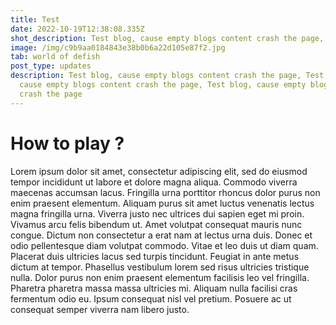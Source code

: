 ```yaml
---
title: Test
date: 2022-10-19T12:38:08.335Z
shot_description: Test blog, cause empty blogs content crash the page, SHORT DESCRIPTION
image: /img/c9b9aa0184843e38b0b6a22d105e87f2.jpg
tab: world of defish
post_type: updates
description: Test blog, cause empty blogs content crash the page, Test blog,
  cause empty blogs content crash the page, Test blog, cause empty blogs content
  crash the page
---
```

# How to play ?

Lorem ipsum dolor sit amet, consectetur adipiscing elit, sed do eiusmod tempor incididunt ut labore et dolore magna aliqua. Commodo viverra maecenas accumsan lacus. Fringilla urna porttitor rhoncus dolor purus non enim praesent elementum. Aliquam purus sit amet luctus venenatis lectus magna fringilla urna. Viverra justo nec ultrices dui sapien eget mi proin. Vivamus arcu felis bibendum ut. Amet volutpat consequat mauris nunc congue. Dictum non consectetur a erat nam at lectus urna duis. Donec et odio pellentesque diam volutpat commodo. Vitae et leo duis ut diam quam. Placerat duis ultricies lacus sed turpis tincidunt. Feugiat in ante metus dictum at tempor. Phasellus vestibulum lorem sed risus ultricies tristique nulla. Dolor purus non enim praesent elementum facilisis leo vel fringilla. Pharetra pharetra massa massa ultricies mi. Aliquam nulla facilisi cras fermentum odio eu. Ipsum consequat nisl vel pretium. Posuere ac ut consequat semper viverra nam libero justo.